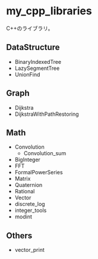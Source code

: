 # my_cpp_libraries
C++のライブラリ。

## DataStructure

<ul>
  <li>BinaryIndexedTree</li>
  <li>LazySegmentTree</li>
  <li>UnionFind</li>
</ul>

## Graph

<ul>
  <li>Dijkstra</li>
  <li>DijkstraWithPathRestoring</li>
</ul>

## Math

<ul>
  <li>Convolution
    <ul>
      <li>Convolution_sum</li>
    </ul>
  </li>
  <li>BigInteger</li>
  <li>FFT</li>
  <li>FormalPowerSeries</li>
  <li>Matrix</li>
  <li>Quaternion</li>
  <li>Rational</li>
  <li>Vector</li>
  <li>discrete_log</li>
  <li>integer_tools</li>
  <li>modint</li>
</ul>

## Others

<ul>
  <li>vector_print</li>
</ul>
